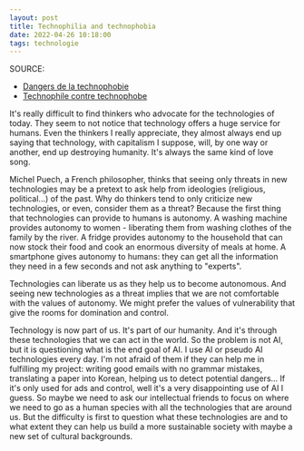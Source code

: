 ```yaml
---
layout: post
title: Technophilia and technophobia
date: 2022-04-26 10:18:00
tags: technologie
---
```


SOURCE: 
- [Dangers de la technophobie](https://www.youtube.com/watch?v=AUxvauMIZzQ)
- [Technophile contre technophobe](https://www.latribune.fr/opinions/tribunes/20140610trib000836155/technophiles-contre-technophobes-biophiles-contre-biophobes-un-essai-de-definition.html)

It's really difficult to find thinkers who advocate for the technologies of today. They seem to not notice that technology offers a huge service for humans. Even the thinkers I really appreciate, they almost always end up saying that technology, with capitalism I suppose, will, by one way or another, end up destroying humanity. It's always the same kind of love song.
 
Michel Puech, a French philosopher, thinks that seeing only threats in new technologies may be a pretext to ask help from ideologies (religious, political...) of the past. Why do thinkers tend to only criticize new technologies, or even, consider them as a threat? Because the first thing that technologies can provide to humans is autonomy. A washing machine provides autonomy to women - liberating them from washing clothes of the family by the river. A fridge provides autonomy to the household that can now stock their food and cook an enormous diversity of meals at home. A smartphone gives autonomy to humans: they can get all the information they need in a few seconds and not ask anything to "experts".

Technologies can liberate us as they help us to become autonomous. And seeing new technologies as a threat implies that we are not comfortable with the values of autonomy. We might prefer the values of vulnerability that give the rooms for domination and control.
 
Technology is now part of us. It's part of our humanity. And it's through these technologies that we can act in the world. So the problem is not AI, but it is questioning what is the end goal of AI. I use AI or pseudo AI technologies every day. I'm not afraid of them if they can help me in fulfilling my project: writing good emails with no grammar mistakes, translating a paper into Korean, helping us to detect potential dangers... If it's only used for ads and control, well it's a very disappointing use of AI I guess. So maybe we need to ask our intellectual friends to focus on where we need to go as a human species with all the technologies that are around us. But the difficulty is first to question what these technologies are and to what extent they can help us build a more sustainable society with maybe a new set of cultural backgrounds.
